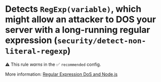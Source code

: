 # Detects `RegExp(variable)`, which might allow an attacker to DOS your server with a long-running regular expression (`security/detect-non-literal-regexp`)

⚠️ This rule _warns_ in the ✅ `recommended` config.

<!-- end auto-generated rule header -->

More information: [Regular Expression DoS and Node.js](../regular-expression-dos-and-node.md)
